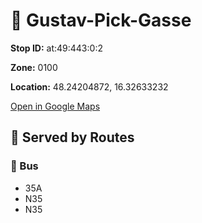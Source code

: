 # 🚉 Gustav-Pick-Gasse


**Stop ID:** at:49:443:0:2

**Zone:** 0100

**Location:** 48.24204872, 16.32633232

[Open in Google Maps](https://www.google.com/maps?q=48.24204872,16.32633232)

## 🚆 Served by Routes

### 🚌 Bus
- 35A
- N35
- N35